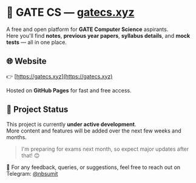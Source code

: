 # 🚀 GATE CS — [gatecs.xyz](https://gatecs.xyz)

A free and open platform for **GATE Computer Science** aspirants.  
Here you'll find **notes**, **previous year papers**, **syllabus details**, and **mock tests** — all in one place.

## 🌐 Website
👉 [https://gatecs.xyz](https://gatecs.xyz)

Hosted on **GitHub Pages** for fast and free access.

## 🚧 Project Status
This project is currently **under active development**.  
More content and features will be added over the next few weeks and months.

> I'm preparing for exams next month, so expect major updates after that! 😊

💬 For any feedback, queries, or suggestions, feel free to reach out on Telegram: [@nbsumit](https://t.me/nbsumit)